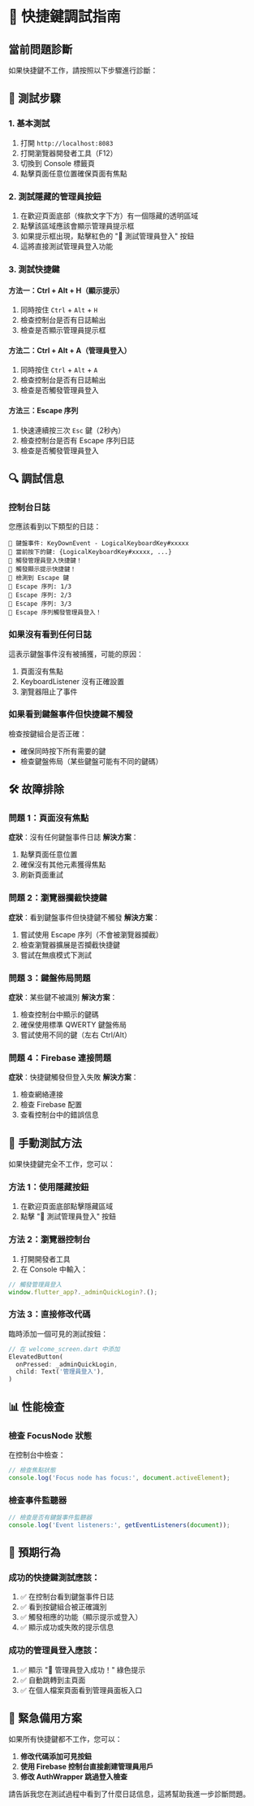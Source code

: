 # 🔧 快捷鍵調試指南

## 當前問題診斷

如果快捷鍵不工作，請按照以下步驟進行診斷：

## 🧪 測試步驟

### 1. 基本測試
1. 打開 `http://localhost:8083`
2. 打開瀏覽器開發者工具（F12）
3. 切換到 Console 標籤頁
4. 點擊頁面任意位置確保頁面有焦點

### 2. 測試隱藏的管理員按鈕
1. 在歡迎頁面底部（條款文字下方）有一個隱藏的透明區域
2. 點擊該區域應該會顯示管理員提示框
3. 如果提示框出現，點擊紅色的 "🔑 測試管理員登入" 按鈕
4. 這將直接測試管理員登入功能

### 3. 測試快捷鍵
#### 方法一：Ctrl + Alt + H（顯示提示）
1. 同時按住 `Ctrl` + `Alt` + `H`
2. 檢查控制台是否有日誌輸出
3. 檢查是否顯示管理員提示框

#### 方法二：Ctrl + Alt + A（管理員登入）
1. 同時按住 `Ctrl` + `Alt` + `A`
2. 檢查控制台是否有日誌輸出
3. 檢查是否觸發管理員登入

#### 方法三：Escape 序列
1. 快速連續按三次 `Esc` 鍵（2秒內）
2. 檢查控制台是否有 Escape 序列日誌
3. 檢查是否觸發管理員登入

## 🔍 調試信息

### 控制台日誌
您應該看到以下類型的日誌：

```
🔑 鍵盤事件: KeyDownEvent - LogicalKeyboardKey#xxxxx
🔑 當前按下的鍵: {LogicalKeyboardKey#xxxxx, ...}
🔑 觸發管理員登入快捷鍵！
🔑 觸發顯示提示快捷鍵！
🔑 檢測到 Escape 鍵
🔑 Escape 序列: 1/3
🔑 Escape 序列: 2/3
🔑 Escape 序列: 3/3
🔑 Escape 序列觸發管理員登入！
```

### 如果沒有看到任何日誌
這表示鍵盤事件沒有被捕獲，可能的原因：
1. 頁面沒有焦點
2. KeyboardListener 沒有正確設置
3. 瀏覽器阻止了事件

### 如果看到鍵盤事件但快捷鍵不觸發
檢查按鍵組合是否正確：
- 確保同時按下所有需要的鍵
- 檢查鍵盤佈局（某些鍵盤可能有不同的鍵碼）

## 🛠️ 故障排除

### 問題 1：頁面沒有焦點
**症狀**：沒有任何鍵盤事件日誌
**解決方案**：
1. 點擊頁面任意位置
2. 確保沒有其他元素獲得焦點
3. 刷新頁面重試

### 問題 2：瀏覽器攔截快捷鍵
**症狀**：看到鍵盤事件但快捷鍵不觸發
**解決方案**：
1. 嘗試使用 Escape 序列（不會被瀏覽器攔截）
2. 檢查瀏覽器擴展是否攔截快捷鍵
3. 嘗試在無痕模式下測試

### 問題 3：鍵盤佈局問題
**症狀**：某些鍵不被識別
**解決方案**：
1. 檢查控制台中顯示的鍵碼
2. 確保使用標準 QWERTY 鍵盤佈局
3. 嘗試使用不同的鍵（左右 Ctrl/Alt）

### 問題 4：Firebase 連接問題
**症狀**：快捷鍵觸發但登入失敗
**解決方案**：
1. 檢查網絡連接
2. 檢查 Firebase 配置
3. 查看控制台中的錯誤信息

## 🔧 手動測試方法

如果快捷鍵完全不工作，您可以：

### 方法 1：使用隱藏按鈕
1. 在歡迎頁面底部點擊隱藏區域
2. 點擊 "🔑 測試管理員登入" 按鈕

### 方法 2：瀏覽器控制台
1. 打開開發者工具
2. 在 Console 中輸入：
```javascript
// 觸發管理員登入
window.flutter_app?._adminQuickLogin?.();
```

### 方法 3：直接修改代碼
臨時添加一個可見的測試按鈕：

```dart
// 在 welcome_screen.dart 中添加
ElevatedButton(
  onPressed: _adminQuickLogin,
  child: Text('管理員登入'),
)
```

## 📊 性能檢查

### 檢查 FocusNode 狀態
在控制台中檢查：
```javascript
// 檢查焦點狀態
console.log('Focus node has focus:', document.activeElement);
```

### 檢查事件監聽器
```javascript
// 檢查是否有鍵盤事件監聽器
console.log('Event listeners:', getEventListeners(document));
```

## 🎯 預期行為

### 成功的快捷鍵測試應該：
1. ✅ 在控制台看到鍵盤事件日誌
2. ✅ 看到按鍵組合被正確識別
3. ✅ 觸發相應的功能（顯示提示或登入）
4. ✅ 顯示成功或失敗的提示信息

### 成功的管理員登入應該：
1. ✅ 顯示 "🔑 管理員登入成功！" 綠色提示
2. ✅ 自動跳轉到主頁面
3. ✅ 在個人檔案頁面看到管理員面板入口

## 🚨 緊急備用方案

如果所有快捷鍵都不工作，您可以：

1. **修改代碼添加可見按鈕**
2. **使用 Firebase 控制台直接創建管理員用戶**
3. **修改 AuthWrapper 跳過登入檢查**

請告訴我您在測試過程中看到了什麼日誌信息，這將幫助我進一步診斷問題。 